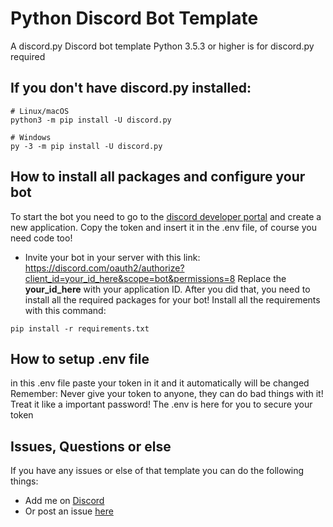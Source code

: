 # Python Discord Bot Template
A discord.py Discord bot template
Python 3.5.3 or higher is  for discord.py required

## If you don't have discord.py installed:
```
# Linux/macOS
python3 -m pip install -U discord.py

# Windows
py -3 -m pip install -U discord.py
```

## How to install all packages and configure your bot
To start the bot you need to go to the [discord developer portal](https://discord.com/developers/applications) and create a new application. Copy the token and insert it in the .env file, of course you need code too!
* Invite your bot in your server with this link: https://discord.com/oauth2/authorize?client_id=your_id_here&scope=bot&permissions=8
Replace the **your_id_here** with your application ID.
After you did that, you need to install all the required packages for your bot!
Install all the requirements with this command:
```
pip install -r requirements.txt
```

## How to setup .env file
in this .env file paste your token in it and it automatically will be changed 
Remember: Never give your token to anyone, they can do bad things with it! Treat it like a important password!
The .env is here for you to secure your token

## Issues, Questions or else
If you have any issues or else of that template you can do the following things:

* Add me on [Discord](http://discord.com/users/675280674994782208)
* Or post an issue [here](https://github.com/hris69/discordpy-bot-template/issues)

